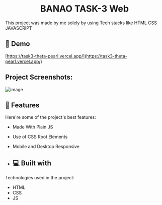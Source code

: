 <h1 align="center" id="title">BANAO TASK-3 Web</h1>

<p id="description">This project was made by me solely by using Tech stacks like HTML CSS JAVASCRIPT </p>

<h2>🚀 Demo</h2>

[https://task3-theta-pearl.vercel.app/](https://task3-theta-pearl.vercel.app/)

<h2>Project Screenshots:</h2>

![image](https://github.com/Shivam250702/task3/assets/103785990/c32e493f-069e-4dae-acad-89ee972d8fa7)


  
  
<h2>🧐 Features</h2>

Here're some of the project's best features:

*   Made With Plain JS
*   Use of CSS Root Elements
*   Mobile and Desktop Responsive

*   <h2>💻 Built with</h2>

Technologies used in the project:

*   HTML
*   CSS
*   JS

